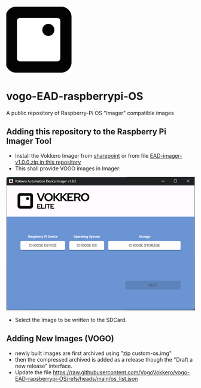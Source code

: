 ![Logo](icon.png)

# vogo-EAD-raspberrypi-OS
A public repository of Raspberry-Pi OS "Imager" compatible images

## Adding this repository to the Raspberry Pi Imager Tool

* Install the Vokkero Imager from [sharepoint](https://vogosas.sharepoint.com/:u:/r/sites/VOGO-DATA/Documents%20partages/10%20-%20R%26D/SHARED/AUDIO/Gamme%20Elite/Livraison%20Soft/8375%20-%20Elite%20Automation%20Demonstrator%20(EAD)/EAD-imager.zip?csf=1&web=1&e=EEgcCI) or from file [EAD-imager-v1.0.0.zip in this repository](EAD-imager-v1.0.0.zip) 
* This shall provide VOGO images in Imager:

![Imager](imager.png)

* Select the Image to be written to the SDCard.


## Adding New Images (VOGO)

* newly built images are first archived using "zip custom-os.img"
* then the compressed archived is added as a release though the "Draft a new release" interface.
* Update the file https://raw.githubusercontent.com/VogoVokkero/vogo-EAD-rapsberrypi-OS/refs/heads/main/os_list.json

